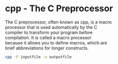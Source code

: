 # cpp - The C Preprocessor

The C preprocessor, often known as cpp, is a macro  
processor that is used automatically by the C  
compiler to transform your program before  
compilation. It is called a macro processor    
because it allows you to define macros, which are  
brief abbreviations for longer constructs.  

```sh
cpp -P inputfile -o outputfile
```
